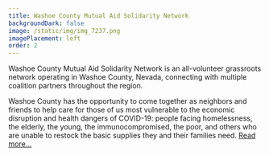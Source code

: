 ```yaml
---
title: Washoe County Mutual Aid Solidarity Network
backgroundDark: false
image: /static/img/img_7237.png
imagePlacement: left
order: 2
---
```

Washoe County Mutual Aid Solidarity Network is an all-volunteer grassroots network operating in Washoe County, Nevada, connecting with multiple coalition partners throughout the region.

Washoe County has the opportunity to come together as neighbors and friends to help care for those of us most vulnerable to the economic disruption and health dangers of COVID-19: people facing homelessness, the elderly, the young, the immunocompromised, the poor, and others who are unable to restock the basic supplies they and their families need. [Read more...](https://tmjbgc.org/posts/washoe-county-mutual-aid-solidarity-network#wcmasn)